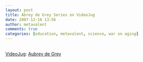 ```yaml
---
layout: post
title: Abrey de Grey Series on VideoJug
date: 2007-12-16 13:56
author: metavalent
comments: true
categories: [education, metavalent, science, war on aging]
---
```

<br /><a href="https://www.videojug.com">VideoJug</a>: <a href="https://www.videojug.com/user/USEX0247">Aubrey de Grey</a>

